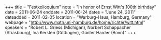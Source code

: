 +++
title = "Festkolloquium"
note = "In honor of Ernst Witt's 100th birthday"
date = 2011-06-24
enddate = 2011-06-24
dates = "June 24, 2011"
dateadded = 2011-02-05
location = "Warburg-Haus, Hamburg, Germany"
webpage = "http://www.math.uni-hamburg.de/home/richter/witt.html"
speakers = "Robert L. Griess (Michigan), Norbert Schappacher (Strasbourg), Ina Kersten (Göttingen), Günter Harder (Bonn)"
+++
